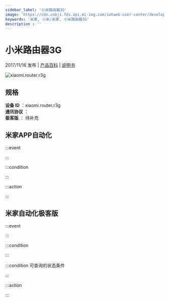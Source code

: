```yaml
---
sidebar_label: '小米路由器3G'
image: 'https://cdn.cnbj1.fds.api.mi-img.com/iotweb-user-center/developer_1679067441430cngR2ZDK.png?GalaxyAccessKeyId=AKVGLQWBOVIRQ3XLEW&Expires=9223372036854775807&Signature=EYahmxOIcwvzUK3sOZCsYijG9P4='
keywords: '米家, 小米/米家, 小米路由器3G'
description : ''
---
```

# 小米路由器3G

2017/11/16 发布 | [产品百科](https://home.mi.com/webapp/content/baike/product/index.html?model=xiaomi.router.r3g/) | [说明书](https://home.mi.com/views/introduction.html?model=xiaomi.router.r3g&region=cn)

![xiaomi.router.r3g](https://cdn.cnbj1.fds.api.mi-img.com/iotweb-user-center/developer_1679067441430cngR2ZDK.png?GalaxyAccessKeyId=AKVGLQWBOVIRQ3XLEW&Expires=9223372036854775807&Signature=EYahmxOIcwvzUK3sOZCsYijG9P4=)

## 规格  
> 
**设备 ID** ：xiaomi.router.r3g  
**通讯协议** ：  
**极客版**  ： 待补充 


## 米家APP自动化  

:::event  

:::

:::condition  

:::

:::action   

:::

## 米家自动化极客版  

:::event  

:::

:::condition  

:::

:::condition 可查询的状态条件  

:::

:::action  

:::

        
